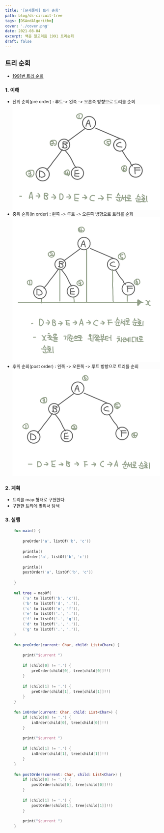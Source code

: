 ```yaml
---
title: '[문제풀이] 트리 순회'
path: blog/ds-circuit-tree
tags: [DSAndAlgorithm]
cover: './cover.png'
date: 2021-08-04
excerpt: 백준 알고리즘 1991 트리순회
draft: false
---
```


## 트리 순회

- [1991번 트리 순회](https://www.acmicpc.net/problem/1991)

### 1. 이해

- 전위 순회(pre order) : 루트-> 왼쪽 -> 오른쪽 방향으로 트리를 순회
  ![](./pre-order.jpeg)
- 중위 순회(in order) : 왼쪽 -> 루트 -> 오른쪽 방향으로 트리를 순회
  ![](./in-order.jpeg)
- 후위 순회(post order) : 왼쪽 -> 오른쪽 -> 루트 방향으로 트리를 순회
  ![](./post-order.jpeg)

### 2. 계획

- 트리를 map 형태로 구현한다.
- 구현한 트리에 맞춰서 탐색

### 3. 실행

```kotlin
    fun main() {

        preOrder('a', listOf('b', 'c'))

        println()
        inOrder('a', listOf('b', 'c'))

        println()
        postOrder('a', listOf('b', 'c'))

    }

    val tree = mapOf(
        ('a' to listOf('b', 'c')),
        ('b' to listOf('d', '.')),
        ('c' to listOf('e', 'f')),
        ('e' to listOf('.', '.')),
        ('f' to listOf('.', 'g')),
        ('d' to listOf('.', '.')),
        ('g' to listOf('.', '.')),
    )

    fun preOrder(current: Char, child: List<Char>) {

        print("$current ")

        if (child[0] != '.') {
            preOrder(child[0], tree[child[0]]!!)
        }

        if (child[1] != '.') {
            preOrder(child[1], tree[child[1]]!!)
        }
    }

    fun inOrder(current: Char, child: List<Char>) {
        if (child[0] != '.') {
            inOrder(child[0], tree[child[0]]!!)
        }

        print("$current ")

        if (child[1] != '.') {
            inOrder(child[1], tree[child[1]]!!)
        }
    }

    fun postOrder(current: Char, child: List<Char>) {
        if (child[0] != '.') {
            postOrder(child[0], tree[child[0]]!!)
        }

        if (child[1] != '.') {
            postOrder(child[1], tree[child[1]]!!)
        }

        print("$current ")
    }
```
